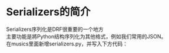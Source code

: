 # Serializers的简介

Serializers序列化是DRF很重要的一个地方 <br>
主要功能是將Python结构序列化为其他格式，例如我们常用的JSON。<br>
在musics里面新增serializers.py，并写入下方代码：
```
```